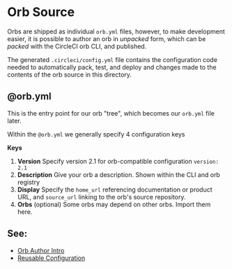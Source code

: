 # Orb Source

Orbs are shipped as individual `orb.yml` files, however, to make development easier, it is possible to author an orb in _unpacked_ form, which can be _packed_ with the CircleCI orb CLI, and published.

The generated `.circleci/config.yml` file contains the configuration code needed to automatically pack,  test, and deploy and changes made to the contents of the orb source in this directory.

## @orb.yml

This is the entry point for our orb "tree", which becomes our `orb.yml` file later.

Within the `@orb.yml` we generally specify 4 configuration keys

**Keys**

1. **Version**
    Specify version 2.1 for orb-compatible configuration `version: 2.1`
2. **Description**
    Give your orb a description. Shown within the CLI and orb registry
3. **Display**
    Specify the `home_url` referencing documentation or product URL, and `source_url` linking to the orb's source repository.
4. **Orbs**
    (optional) Some orbs may depend on other orbs. Import them here.

## See:
 - [Orb Author Intro](https://circleci.com/docs/2.0/orb-author-intro/#section=configuration)
 - [Reusable Configuration](https://circleci.com/docs/2.0/reusing-config)